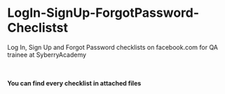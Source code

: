 # LogIn-SignUp-ForgotPassword-Checlistst
Log In, Sign Up and Forgot Password checklists on facebook.com for QA trainee at SyberryAcademy <br><br><br>

**You can find every checklist in attached files**
